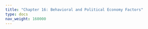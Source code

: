 ```yaml
---
title: "Chapter 16: Behavioral and Political Economy Factors"
type: docs
nav_weight: 160000
---
```

